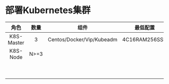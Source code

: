# 部署Kubernetes集群

| 角色 | 数量 | 组件 | 最低配置 |
| :---: | :---: | :-----: | :---: |
| K8S-Master | 3 | Centos/Docker/Vip/Kubeadm | 4C16RAM256SSD |
| K8S-Node | N&gt;=3 |  |  |
|  |  |  |  |
|  |  |  |  |
|  |  |  |  |
|  |  |  |  |
|  |  |  |  |
|  |  |  |  |
|  |  |  |  |
|  |  |  |  |
|  |  |  |  |



